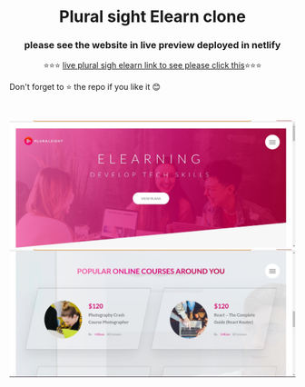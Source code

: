 
<div align="center">
  <h1>Plural sight Elearn clone</h1>
  <h3>please see the website in live preview deployed in netlify</h3>
⭐⭐⭐ <a href="https://pluralsights.netlify.app/">live plural sigh elearn link to see please click this</a>⭐⭐⭐
</div>
<div>
  <p>Don't forget to ⭐ the repo if you like it 😊</p>
 </div>
<br/>


![project img](https://github.com/ManiMaran001/pluralsightClone/blob/main/screenShot/screen1.jpg?raw=true)
![stack Overflow](https://github.com/ManiMaran001/pluralsightClone/blob/main/screenShot/screen2.jpg?raw=true)

